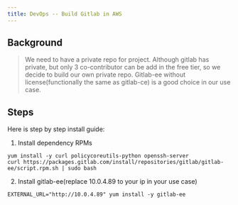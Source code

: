 ```yaml
---
title: DevOps -- Build Gitlab in AWS
---
```


## Background

> We need to have a private repo for project. Although gitlab has private, but only 3 co-contributor can be add in the free tier, so we decide to build our own private repo. Gitlab-ee without license(functionally the same as gitlab-ce) is a good choice in our use case.

## Steps

Here is step by step install guide:
1. Install dependency RPMs
```
yum install -y curl policycoreutils-python openssh-server
curl https://packages.gitlab.com/install/repositories/gitlab/gitlab-ee/script.rpm.sh | sudo bash
```

2. Install gitlab-ee(replace 10.0.4.89 to your ip in your use case)
```
EXTERNAL_URL="http://10.0.4.89" yum install -y gitlab-ee
```
